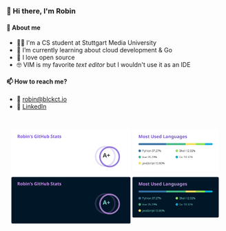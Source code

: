 ### :wave: Hi there, I'm Robin

#### :eyes: About me

- 👨‍🎓 I'm a CS student at Stuttgart Media University
- 🌱 I’m currently learning about cloud development & Go
- 🐧 I love open source
- 🤓 VIM is my favorite _text editor_ but I wouldn't use it as an IDE

#### :mailbox: How to reach me?
- :email: [robin@blckct.io](mailto:robin@blckct.io)
- :office: [LinkedIn](https://linkedin.com/in/robinhaerle)


<br>

<p align="center">

<img align="top" width="55%" src="img/stats_light.svg#gh-light-mode-only">

<img align="top" width="40%" src="img/langs_light.svg#gh-light-mode-only">

<img align="top" width="55%" src="img/stats_dark.svg#gh-dark-mode-only">

<img align="top" width="40%" src="img/langs_dark.svg#gh-dark-mode-only">

</p>
